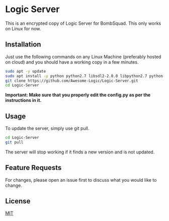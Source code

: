 # Logic Server

This is an encrypted copy of Logic Server for BombSquad.
This only works on Linux for now.

## Installation

Just use the following commands on any Linux Machine (preferably hosted  on cloud) and you should have a working copy in a few minutes.

```bash
sudo apt -y update
sudo apt install -y python python2.7 libsdl2-2.0.0 libpython2.7 python-pip git
git clone https://github.com/Awesome-Logic/Logic-Server.git
cd Logic-Server
```


**Important: Make sure that you properly edit the config.py as per the instructions in it.**

## Usage

To update the server, simply use git pull.
```bash
cd Logic-Server
git pull
```
The server will stop working if it finds a new version and is not updated.

## Feature Requests
For changes, please open an issue first to discuss what you would like to change.

## License
[MIT](https://choosealicense.com/licenses/mit/)
